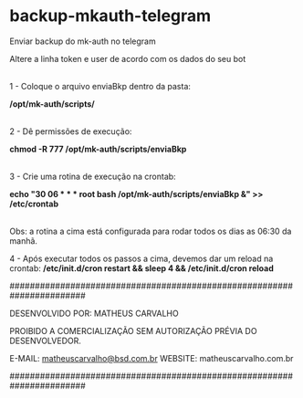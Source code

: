 # backup-mkauth-telegram
Enviar backup do mk-auth no telegram

Altere a linha token e user de acordo com os dados do seu bot

<br>1 - Coloque o arquivo enviaBkp dentro da pasta:</br>
<p><b>/opt/mk-auth/scripts/</b></p>

<br>2 - Dê permissões de execução: </br>
<p><b>chmod -R 777 /opt/mk-auth/scripts/enviaBkp</b></p>

<br>3 - Crie uma rotina de execução na crontab:</br>
<p><b>echo "30 06 * * * root bash /opt/mk-auth/scripts/enviaBkp &" >> /etc/crontab</b></p>


<br>Obs: a rotina a cima está configurada para rodar todos os dias as 06:30 da manhã.</br>


4 - Após executar todos os passos a cima, devemos dar um reload na crontab: <b>/etc/init.d/cron restart && sleep 4 &&  /etc/init.d/cron reload</b>


#######################################################################

  DESENVOLVIDO POR: MATHEUS CARVALHO
  
  PROIBIDO A COMERCIALIZAÇÃO SEM AUTORIZAÇÃO PRÉVIA DO DESENVOLVEDOR. 
  
  E-MAIL: matheuscarvalho@bsd.com.br WEBSITE: matheuscarvalho.com.br  
  
#######################################################################
